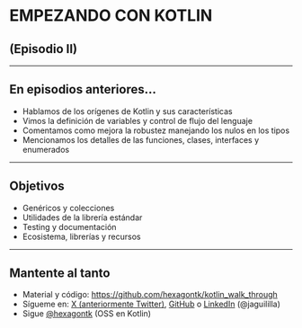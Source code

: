 
# EMPEZANDO CON KOTLIN
## (Episodio II)

---

## En episodios anteriores...
* Hablamos de los orígenes de Kotlin y sus características
  <!-- .element: class="fragment" data-fragment-index="1" -->
* Vimos la definición de variables y control de flujo del lenguaje
  <!-- .element: class="fragment" data-fragment-index="2" -->
* Comentamos como mejora la robustez manejando los nulos en los tipos
  <!-- .element: class="fragment" data-fragment-index="3" -->
* Mencionamos los detalles de las funciones, clases, interfaces y enumerados
  <!-- .element: class="fragment" data-fragment-index="4" -->

---

## Objetivos
* Genéricos y colecciones
  <!-- .element: class="fragment" data-fragment-index="1" -->
* Utilidades de la librería estándar
  <!-- .element: class="fragment" data-fragment-index="2" -->
* Testing y documentación
  <!-- .element: class="fragment" data-fragment-index="3" -->
* Ecosistema, librerías y recursos
  <!-- .element: class="fragment" data-fragment-index="4" -->

---

## Mantente al tanto
* Material y código: https://github.com/hexagontk/kotlin_walk_through
* Sígueme en: [X (anteriormente Twitter)][Twitter], [GitHub] o [LinkedIn] (@jaguililla)
* Sigue [@hexagontk] (OSS en Kotlin)

[@hexagontk]: https://twitter.com/hexagontk
[Twitter]: https://twitter.com/jaguililla
[GitHub]: https://github.com/jaguililla
[LinkedIn]: https://www.linkedin.com/in/jaguililla
